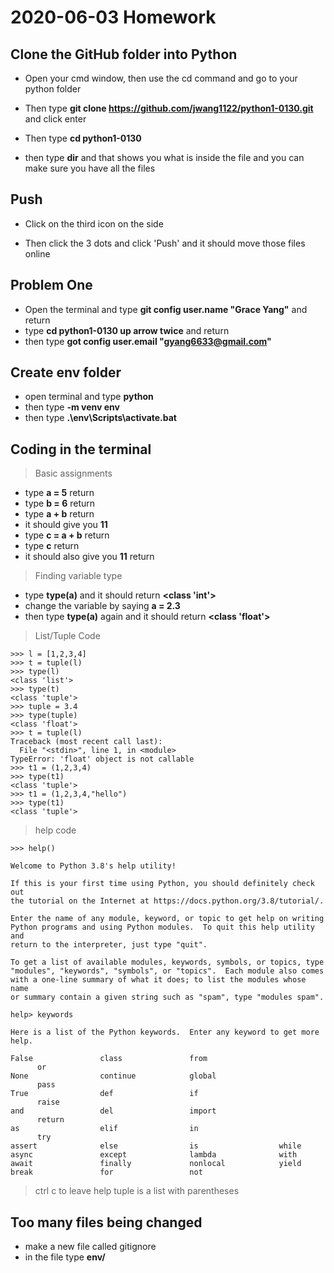 # 2020-06-03 Homework
## Clone the GitHub folder into Python
* Open your cmd window, then use the cd command and go to your python folder 

* Then type **git clone https://github.com/jwang1122/python1-0130.git** and click enter 

* Then type **cd python1-0130**

* then type **dir** and that shows you what is inside the file and you can make sure you have all the files  

## Push 
* Click on the third icon on the side 

* Then click the 3 dots and click 'Push' and it should move those files online 

## Problem One 
* Open the terminal and type **git config user.name "Grace Yang"** and return
* type **cd python1-0130 up arrow twice** and return 
* then type **got config user.email "gyang6633@gmail.com"**

## Create env folder 

* open terminal and type **python**
* then type **-m venv env**
* then type **.\env\Scripts\activate.bat**

## Coding in the terminal   

> Basic assignments
* type **a = 5** return 
* type **b = 6** return 
* type **a + b** return 
* it should give you **11**
* type **c = a + b** return 
* type **c** return 
* it should also give you **11** return

> Finding variable type 
* type **type(a)** and it should return **<class 'int'>** 
* change the variable by saying **a = 2.3**
* then type **type(a)** again and it should return **<class 'float'>** 

> List/Tuple Code
```
>>> l = [1,2,3,4]
>>> t = tuple(l)
>>> type(l)
<class 'list'>
>>> type(t)
<class 'tuple'>
>>> tuple = 3.4
>>> type(tuple)
<class 'float'>
>>> t = tuple(l)
Traceback (most recent call last):
  File "<stdin>", line 1, in <module>
TypeError: 'float' object is not callable
>>> t1 = (1,2,3,4)
>>> type(t1)
<class 'tuple'>
>>> t1 = (1,2,3,4,"hello")
>>> type(t1)
<class 'tuple'>
```
> help code 
```
>>> help()

Welcome to Python 3.8's help utility!

If this is your first time using Python, you should definitely check out
the tutorial on the Internet at https://docs.python.org/3.8/tutorial/.

Enter the name of any module, keyword, or topic to get help on writing
Python programs and using Python modules.  To quit this help utility and
return to the interpreter, just type "quit".

To get a list of available modules, keywords, symbols, or topics, type
"modules", "keywords", "symbols", or "topics".  Each module also comes
with a one-line summary of what it does; to list the modules whose name
or summary contain a given string such as "spam", type "modules spam".

help> keywords

Here is a list of the Python keywords.  Enter any keyword to get more help.

False               class               from
      or
None                continue            global        
      pass
True                def                 if
      raise
and                 del                 import        
      return
as                  elif                in
      try
assert              else                is                  while
async               except              lambda              with
await               finally             nonlocal            yield
break               for                 not
```
> ctrl c to leave help 
> tuple is a list with parentheses 


## Too many files being changed 
* make a new file called gitignore 
* in the file type **env/** 

